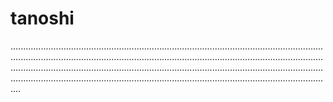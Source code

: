 # tanoshi
....................................................................................................................................................................................................................................................................................................................................................................................................................................................................................................................